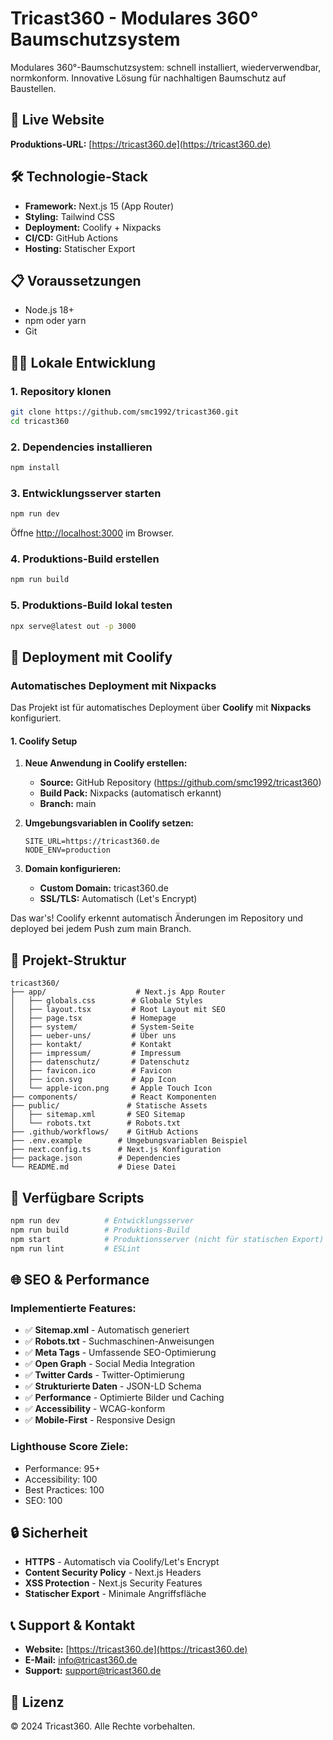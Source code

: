 # Tricast360 - Modulares 360° Baumschutzsystem

Modulares 360°-Baumschutzsystem: schnell installiert, wiederverwendbar, normkonform. Innovative Lösung für nachhaltigen Baumschutz auf Baustellen.

## 🚀 Live Website

**Produktions-URL:** [https://tricast360.de](https://tricast360.de)

## 🛠️ Technologie-Stack

- **Framework:** Next.js 15 (App Router)
- **Styling:** Tailwind CSS
- **Deployment:** Coolify + Nixpacks
- **CI/CD:** GitHub Actions
- **Hosting:** Statischer Export

## 📋 Voraussetzungen

- Node.js 18+
- npm oder yarn
- Git

## 🏃‍♂️ Lokale Entwicklung

### 1. Repository klonen
```bash
git clone https://github.com/smc1992/tricast360.git
cd tricast360
```

### 2. Dependencies installieren
```bash
npm install
```

### 3. Entwicklungsserver starten
```bash
npm run dev
```

Öffne [http://localhost:3000](http://localhost:3000) im Browser.

### 4. Produktions-Build erstellen
```bash
npm run build
```

### 5. Produktions-Build lokal testen
```bash
npx serve@latest out -p 3000
```

## 🚀 Deployment mit Coolify

### Automatisches Deployment mit Nixpacks

Das Projekt ist für automatisches Deployment über **Coolify** mit **Nixpacks** konfiguriert.

#### 1. Coolify Setup

1. **Neue Anwendung in Coolify erstellen:**
   - **Source:** GitHub Repository (https://github.com/smc1992/tricast360)
   - **Build Pack:** Nixpacks (automatisch erkannt)
   - **Branch:** main

2. **Umgebungsvariablen in Coolify setzen:**
   ```env
   SITE_URL=https://tricast360.de
   NODE_ENV=production
   ```

3. **Domain konfigurieren:**
   - **Custom Domain:** tricast360.de
   - **SSL/TLS:** Automatisch (Let's Encrypt)

Das war's! Coolify erkennt automatisch Änderungen im Repository und deployed bei jedem Push zum main Branch.

## 📁 Projekt-Struktur

```
tricast360/
├── app/                    # Next.js App Router
│   ├── globals.css        # Globale Styles
│   ├── layout.tsx         # Root Layout mit SEO
│   ├── page.tsx           # Homepage
│   ├── system/            # System-Seite
│   ├── ueber-uns/         # Über uns
│   ├── kontakt/           # Kontakt
│   ├── impressum/         # Impressum
│   ├── datenschutz/       # Datenschutz
│   ├── favicon.ico        # Favicon
│   ├── icon.svg           # App Icon
│   └── apple-icon.png     # Apple Touch Icon
├── components/            # React Komponenten
├── public/               # Statische Assets
│   ├── sitemap.xml       # SEO Sitemap
│   └── robots.txt        # Robots.txt
├── .github/workflows/    # GitHub Actions
├── .env.example        # Umgebungsvariablen Beispiel
├── next.config.ts      # Next.js Konfiguration
├── package.json        # Dependencies
└── README.md           # Diese Datei
```

## 🔧 Verfügbare Scripts

```bash
npm run dev          # Entwicklungsserver
npm run build        # Produktions-Build
npm start            # Produktionsserver (nicht für statischen Export)
npm run lint         # ESLint
```

## 🌐 SEO & Performance

### Implementierte Features:
- ✅ **Sitemap.xml** - Automatisch generiert
- ✅ **Robots.txt** - Suchmaschinen-Anweisungen
- ✅ **Meta Tags** - Umfassende SEO-Optimierung
- ✅ **Open Graph** - Social Media Integration
- ✅ **Twitter Cards** - Twitter-Optimierung
- ✅ **Strukturierte Daten** - JSON-LD Schema
- ✅ **Performance** - Optimierte Bilder und Caching
- ✅ **Accessibility** - WCAG-konform
- ✅ **Mobile-First** - Responsive Design

### Lighthouse Score Ziele:
- Performance: 95+
- Accessibility: 100
- Best Practices: 100
- SEO: 100

## 🔒 Sicherheit

- **HTTPS** - Automatisch via Coolify/Let's Encrypt
- **Content Security Policy** - Next.js Headers
- **XSS Protection** - Next.js Security Features
- **Statischer Export** - Minimale Angriffsfläche

## 📞 Support & Kontakt

- **Website:** [https://tricast360.de](https://tricast360.de)
- **E-Mail:** info@tricast360.de
- **Support:** support@tricast360.de

## 📄 Lizenz

© 2024 Tricast360. Alle Rechte vorbehalten.
